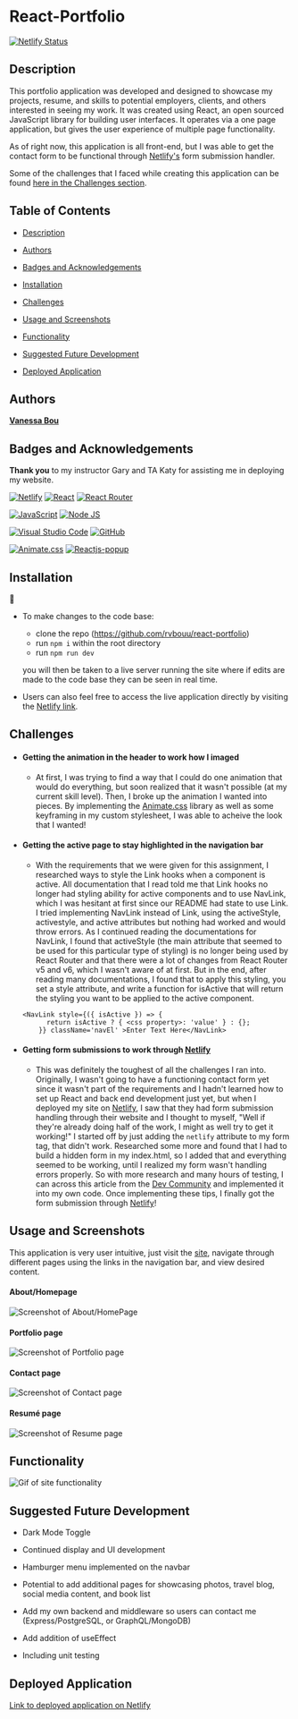 # React-Portfolio

[![Netlify Status](https://api.netlify.com/api/v1/badges/44b3a026-49be-4363-9bdf-abe6132dee97/deploy-status)](https://app.netlify.com/sites/vanessa-bou/deploys)

## Description

This portfolio application was developed and designed to showcase my projects, resume, and skills to potential employers, clients, and others interested in seeing my work. It was created using React, an open sourced JavaScript library for building user interfaces. It operates via a one page application, but gives the user experience of multiple page functionality.

As of right now, this application is all front-end, but I was able to get the contact form to be functional through [Netlify's](https://www.netlify.com/) form submission handler.

Some of the challenges that I faced while creating this application can be found [here in the Challenges section](#challenges).

## Table of Contents

* [Description](#description)

* [Authors](#authors)

* [Badges and Acknowledgements](#badges-and-acknowledgements)

* [Installation](#installation)

* [Challenges](#challenges)

* [Usage and Screenshots](#usage-and-screenshots)

* [Functionality](#functionality)

* [Suggested Future Development](#suggested-future-development)

* [Deployed Application](#deployed-application)

## Authors

**[Vanessa Bou](https://github.com/rvbouu)**

## Badges and Acknowledgements

**Thank you** to my instructor Gary and TA Katy for assisting me in deploying my website.

[![Netlify](https://img.shields.io/badge/Netlify-00C7B7?style=for-the-badge&logo=netlify&logoColor=white)](https://www.netlify.com/)
[![React](https://img.shields.io/badge/React-20232A?style=for-the-badge&logo=react&logoColor=61DAFB)](https://react.dev/)
[![React Router](https://img.shields.io/badge/React_Router-CA4245?style=for-the-badge&logo=react-router&logoColor=white)](https://reactrouter.com/en/main)

[![JavaScript](https://img.shields.io/badge/JavaScript-323330?style=for-the-badge&logo=javascript&logoColor=F7DF1E)](https://www.javascript.com/)
[![Node JS](https://img.shields.io/badge/Node%20js-339933?style=for-the-badge&logo=nodedotjs&logoColor=white)](https://nodejs.org/en)

[![Visual Studio Code](https://img.shields.io/badge/Visual_Studio_Code-0078D4?style=for-the-badge&logo=visual%20studio%20code&logoColor=white)](https://code.visualstudio.com/)
[![GitHub](https://img.shields.io/badge/GitHub-100000?style=for-the-badge&logo=github&logoColor=white)](https://github.com/)

[![Animate.css](https://img.shields.io/badge/Animate.css-orange)](https://animate.style/)
[![Reactjs-popup](https://img.shields.io/badge/Reactjs--popup-magenta)](https://react-popup.elazizi.com/)

## Installation

💾

* To make changes to the code base:
  - clone the repo (https://github.com/rvbouu/react-portfolio)
  - run `npm i` within the root directory
  - run `npm run dev`
   
   you will then be taken to a live server running the site where if edits are made to the code base they can be seen in real time.

* Users can also feel free to access the live application directly by visiting the [Netlify link](https://vanessa-bou.netlify.app/).

## Challenges

* #### Getting the animation in the header to work how I imaged
  - At first, I was trying to find a way that I could do one animation that would do everything, but soon realized that it wasn't possible (at my current skill level). Then, I broke up the animation I wanted into pieces. By implementing the [Animate.css](https://animate.style/) library as well as some keyframing in my custom stylesheet, I was able to acheive the look that I wanted!

* #### Getting the active page to stay highlighted in the navigation bar
  - With the requirements that we were given for this assignment, I researched ways to style the Link hooks when a component is active. All documentation that I read told me that Link hooks no longer had styling ability for active components and to use NavLink, which I was hesitant at first since our README had state to use Link. I tried implementing NavLink instead of Link, using the activeStyle, activestyle, and active attributes but nothing had worked and would throw errors. As I continued reading the documentations for NavLink, I found that activeStyle (the main attribute that seemed to be used for this particular type of styling) is no longer being used by React Router and that there were a lot of changes from React Router v5 and v6, which I wasn't aware of at first. But in the end, after reading many documentations, I found that to apply this styling, you set a style attribute, and write a function for isActive that will return the styling you want to be applied to the active component.
  ```
  <NavLink style={({ isActive }) => {
        return isActive ? { <css property>: 'value' } : {};
      }} className='navEl' >Enter Text Here</NavLink>
  ```

* #### Getting form submissions to work through [Netlify](https://www.netlify.com/)
  - This was definitely the toughest of all the challenges I ran into. Originally, I wasn't going to have a functioning contact form yet since it wasn't part of the requirements and I hadn't learned how to set up React and back end development just yet, but when I deployed my site on [Netlify](https://www.netlify.com/), I saw that they had form submission handling through their website and I thought to myself, "Well if they're already doing half of the work, I might as well try to get it working!" I started off by just adding the `netlify` attribute to my form tag, that didn't work. Researched some more and found that I had to build a hidden form in my index.html, so I added that and everything seemed to be working, until I realized my form wasn't handling errors properly. So with more research and many hours of testing, I can across this article from the [Dev Community](https://dev.to/gamil91/function-component-react-form-submission-on-netlify-gab) and implemented it into my own code. Once implementing these tips, I finally got the form submission through [Netlify](https://www.netlify.com/)!

## Usage and Screenshots

This application is very user intuitive, just visit the [site](https://vanessa-bou.netlify.app/), navigate through different pages using the links in the navigation bar, and view desired content.

#### About/Homepage
![Screenshot of About/HomePage](./public/readme_assets/about.png)

#### Portfolio page
![Screenshot of Portfolio page](./public/readme_assets/portfolio.png)

#### Contact page
![Screenshot of Contact page](./public/readme_assets/contact.png)

#### Resumé page
![Screenshot of Resume page](./public/readme_assets/resume.png)

## Functionality

![Gif of site functionality](./public/readme_assets/portfolio.gif)

## Suggested Future Development

* Dark Mode Toggle

* Continued display and UI development

* Hamburger menu implemented on the navbar

* Potential to add additional pages for showcasing photos, travel blog, social media content, and book list

* Add my own backend and middleware so users can contact me (Express/PostgreSQL, or GraphQL/MongoDB)

* Add addition of useEffect

* Including unit testing

## Deployed Application

[Link to deployed application on Netlify](https://vanessa-bou.netlify.app/)